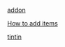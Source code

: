[addon](https://learn.microsoft.com/ja-jp/minecraft/creator/documents/introductiontoaddentity)

[How to add items](https://tokamcwin10.blog.jp/article-37836639)

[tintin](http://tintin.com)
